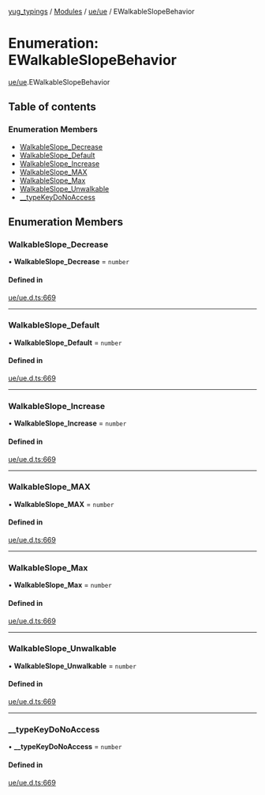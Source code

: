 [yug_typings](../README.md) / [Modules](../modules.md) / [ue/ue](../modules/ue_ue.md) / EWalkableSlopeBehavior

# Enumeration: EWalkableSlopeBehavior

[ue/ue](../modules/ue_ue.md).EWalkableSlopeBehavior

## Table of contents

### Enumeration Members

- [WalkableSlope\_Decrease](ue_ue.EWalkableSlopeBehavior.md#walkableslope_decrease)
- [WalkableSlope\_Default](ue_ue.EWalkableSlopeBehavior.md#walkableslope_default)
- [WalkableSlope\_Increase](ue_ue.EWalkableSlopeBehavior.md#walkableslope_increase)
- [WalkableSlope\_MAX](ue_ue.EWalkableSlopeBehavior.md#walkableslope_max)
- [WalkableSlope\_Max](ue_ue.EWalkableSlopeBehavior.md#walkableslope_max-1)
- [WalkableSlope\_Unwalkable](ue_ue.EWalkableSlopeBehavior.md#walkableslope_unwalkable)
- [\_\_typeKeyDoNoAccess](ue_ue.EWalkableSlopeBehavior.md#__typekeydonoaccess)

## Enumeration Members

### WalkableSlope\_Decrease

• **WalkableSlope\_Decrease** = `number`

#### Defined in

[ue/ue.d.ts:669](https://github.com/YugMetaverse/yug_typings/blob/b7d9b19/ue/ue.d.ts#L669)

___

### WalkableSlope\_Default

• **WalkableSlope\_Default** = `number`

#### Defined in

[ue/ue.d.ts:669](https://github.com/YugMetaverse/yug_typings/blob/b7d9b19/ue/ue.d.ts#L669)

___

### WalkableSlope\_Increase

• **WalkableSlope\_Increase** = `number`

#### Defined in

[ue/ue.d.ts:669](https://github.com/YugMetaverse/yug_typings/blob/b7d9b19/ue/ue.d.ts#L669)

___

### WalkableSlope\_MAX

• **WalkableSlope\_MAX** = `number`

#### Defined in

[ue/ue.d.ts:669](https://github.com/YugMetaverse/yug_typings/blob/b7d9b19/ue/ue.d.ts#L669)

___

### WalkableSlope\_Max

• **WalkableSlope\_Max** = `number`

#### Defined in

[ue/ue.d.ts:669](https://github.com/YugMetaverse/yug_typings/blob/b7d9b19/ue/ue.d.ts#L669)

___

### WalkableSlope\_Unwalkable

• **WalkableSlope\_Unwalkable** = `number`

#### Defined in

[ue/ue.d.ts:669](https://github.com/YugMetaverse/yug_typings/blob/b7d9b19/ue/ue.d.ts#L669)

___

### \_\_typeKeyDoNoAccess

• **\_\_typeKeyDoNoAccess** = `number`

#### Defined in

[ue/ue.d.ts:669](https://github.com/YugMetaverse/yug_typings/blob/b7d9b19/ue/ue.d.ts#L669)
